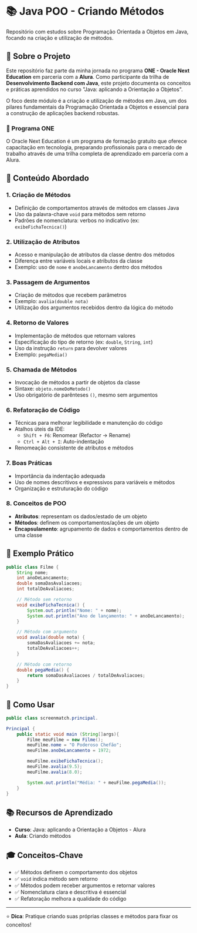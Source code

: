 # 📚 Java POO - Criando Métodos

Repositório com estudos sobre Programação Orientada a Objetos em Java, focando na criação e utilização de métodos.

## 🎯 Sobre o Projeto

Este repositório faz parte da minha jornada no programa **ONE - Oracle Next Education** em parceria com a **Alura**.
Como participante da trilha de **Desenvolvimento Backend com Java**, este projeto documenta os conceitos e práticas
aprendidos no curso "Java: aplicando a Orientação a Objetos".

O foco deste módulo é a criação e utilização de métodos em Java, um dos pilares fundamentais da Programação Orientada a
Objetos e essencial para a construção de aplicações backend robustas.

### 🔷 Programa ONE

O Oracle Next Education é um programa de formação gratuito que oferece capacitação em tecnologia, preparando
profissionais para o mercado de trabalho através de uma trilha completa de aprendizado em parceria com a Alura.

## 📖 Conteúdo Abordado

### 1. Criação de Métodos

- Definição de comportamentos através de métodos em classes Java
- Uso da palavra-chave `void` para métodos sem retorno
- Padrões de nomenclatura: verbos no indicativo (ex: `exibeFichaTecnica()`)

### 2. Utilização de Atributos

- Acesso e manipulação de atributos da classe dentro dos métodos
- Diferença entre variáveis locais e atributos da classe
- Exemplo: uso de `nome` e `anoDeLancamento` dentro dos métodos

### 3. Passagem de Argumentos

- Criação de métodos que recebem parâmetros
- Exemplo: `avalia(double nota)`
- Utilização dos argumentos recebidos dentro da lógica do método

### 4. Retorno de Valores

- Implementação de métodos que retornam valores
- Especificação do tipo de retorno (ex: `double`, `String`, `int`)
- Uso da instrução `return` para devolver valores
- Exemplo: `pegaMedia()`

### 5. Chamada de Métodos

- Invocação de métodos a partir de objetos da classe
- Sintaxe: `objeto.nomeDoMetodo()`
- Uso obrigatório de parênteses `()`, mesmo sem argumentos

### 6. Refatoração de Código

- Técnicas para melhorar legibilidade e manutenção do código
- Atalhos úteis da IDE:
    - `Shift + F6`: Renomear (Refactor → Rename)
    - `Ctrl + Alt + I`: Auto-indentação
- Renomeação consistente de atributos e métodos

### 7. Boas Práticas

- Importância da indentação adequada
- Uso de nomes descritivos e expressivos para variáveis e métodos
- Organização e estruturação do código

### 8. Conceitos de POO

- **Atributos**: representam os dados/estado de um objeto
- **Métodos**: definem os comportamentos/ações de um objeto
- **Encapsulamento**: agrupamento de dados e comportamentos dentro de uma classe

## 🔧 Exemplo Prático

```java
public class Filme {
    String nome;
    int anoDeLancamento;
    double somaDasAvaliacoes;
    int totalDeAvaliacoes;

    // Método sem retorno
    void exibeFichaTecnica() {
        System.out.println("Nome: " + nome);
        System.out.println("Ano de lançamento: " + anoDeLancamento);
    }

    // Método com argumento
    void avalia(double nota) {
        somaDasAvaliacoes += nota;
        totalDeAvaliacoes++;
    }

    // Método com retorno
    double pegaMedia() {
        return somaDasAvaliacoes / totalDeAvaliacoes;
    }
}
```

## 🚀 Como Usar

```java
public class screenmatch.principal.

Principal {
    public static void main (String[]args){
        Filme meuFilme = new Filme();
        meuFilme.nome = "O Poderoso Chefão";
        meuFilme.anoDeLancamento = 1972;

        meuFilme.exibeFichaTecnica();
        meuFilme.avalia(9.5);
        meuFilme.avalia(8.0);

        System.out.println("Média: " + meuFilme.pegaMedia());
    }
}
```

## 📚 Recursos de Aprendizado

- **Curso**: Java: aplicando a Orientação a Objetos - Alura
- **Aula**: Criando métodos

## 🎓 Conceitos-Chave

- ✅ Métodos definem o comportamento dos objetos
- ✅ `void` indica método sem retorno
- ✅ Métodos podem receber argumentos e retornar valores
- ✅ Nomenclatura clara e descritiva é essencial
- ✅ Refatoração melhora a qualidade do código

---

⭐ **Dica**: Pratique criando suas próprias classes e métodos para fixar os conceitos!
